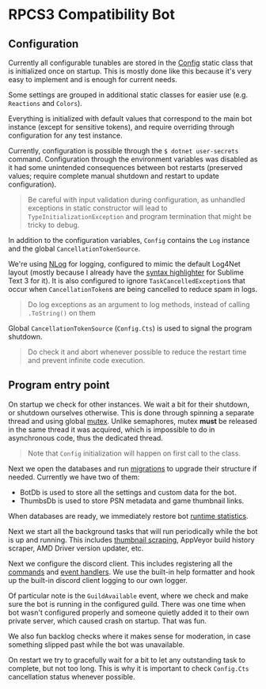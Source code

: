 RPCS3 Compatibility Bot
=======================

Configuration
-------------

Currently all configurable tunables are stored in the [Config](Config.cs) static class that is initialized once on startup. This is mostly done like this because it's very easy to implement and is enough for current needs.

Some settings are grouped in additional static classes for easier use (e.g. `Reactions` and `Colors`).

Everything is initialized with default values that correspond to the main bot instance (except for sensitive tokens), and require overriding through configuration for any test instance.

Currently, configuration is possible through the `$ dotnet user-secrets` command. Configuration through the environment variables was disabled as it had some unintended consequences between bot restarts (preserved values; require complete manual shutdown and restart to update configuration).

> Be careful with input validation during configuration, as unhandled exceptions in static constructor will lead to `TypeInitializationException` and program termination that might be tricky to debug.

In addition to the configuration variables, `Config` contains the `Log` instance and the global `CancellationTokenSource`.

We're using [NLog](https://nlog-project.org/) for logging, configured to mimic the default Log4Net layout (mostly because I already have the [syntax highlighter](https://github.com/13xforever/kontur-logs) for Sublime Text 3 for it). It is also configured to ignore `TaskCancelledException`s that occur when `CancellationToken`s are being cancelled to reduce spam in logs.

> Do log exceptions as an argument to log methods, instead of calling `.ToString()` on them

Global `CancellationTokenSource` (`Config.Cts`) is used to signal the program shutdown.

> Do check it and abort whenever possible to reduce the restart time and prevent infinite code execution.



Program entry point
-------------------

On startup we check for other instances. We wait a bit for their shutdown, or shutdown ourselves otherwise. This is done through spinning a separate thread and using global [mutex](https://docs.microsoft.com/en-us/dotnet/api/system.threading.mutex?view=netcore-2.1). Unlike semaphores, mutex **must** be released in the same thread it was acquired, which is impossible to do in asynchronous code, thus the dedicated thread.

> Note that `Config` initialization will happen on first call to the class.

Next we open the databases and run [migrations](https://docs.microsoft.com/en-us/ef/core/managing-schemas/migrations/) to upgrade their structure if needed. Currently we have two of them:
* BotDb is used to store all the settings and custom data for the bot.
* ThumbsDb is used to store PSN metadata and game thumbnail links.

When databases are ready, we immediately restore bot [runtime statistics](Databese/Providers/).

Next we start all the background tasks that will run periodically while the bot is up and running. This includes [thumbnail scraping](ThumbScraper/), AppVeyor build history scraper, AMD Driver version updater, etc.

Next we configure the discord client. This includes registering all the [commands](Commands/) and [event handlers](EventHandlers/). We use the built-in help formatter and hook up the built-in discord client logging to our own logger.

Of particular note is the `GuildAvailable` event, where we check and make sure the bot is running in the configured guild. There was one time when bot wasn't configured properly and someone quietly added it to their own private server, which caused crash on startup. That was fun.

We also fun backlog checks where it makes sense for moderation, in case something slipped past while the bot was unavailable.

On restart we try to gracefully wait for a bit to let any outstanding task to complete, but not too long. This is why it is important to check `Config.Cts` cancellation status whenever possible.